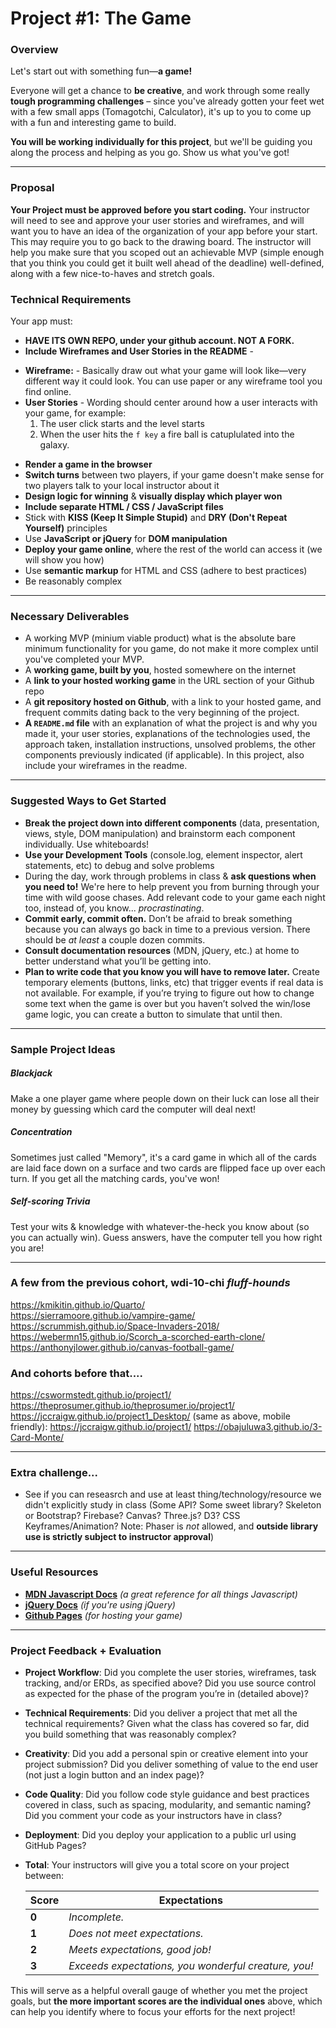 # Project #1: The Game

### Overview

Let's start out with something fun—**a game!**

Everyone will get a chance to **be creative**, and work through some really **tough programming challenges** – since you've already gotten your feet wet with a few small apps (Tomagotchi, Calculator), it's up to you to come up with a fun and interesting game to build.

**You will be working individually for this project**, but we'll be guiding you along the process and helping as you go. Show us what you've got!


---

### Proposal

**Your Project must be approved before you start coding.** Your instructor will need to see and approve your user stories and wireframes, and will want you to have an idea of the organization of your app before your start.  This may require you to go back to the drawing board.  The instructor will help you make sure that you scoped out an achievable MVP (simple enough that you think you could get it built well ahead of the deadline) well-defined, along with a few nice-to-haves and stretch goals. 


### Technical Requirements

Your app must:
* **HAVE ITS OWN REPO, under your github account. NOT A FORK.**
* **Include Wireframes and User Stories in the README** - 
- **Wireframe:** - Basically draw out what your game will look like—very different way it could look. You can use paper or any wireframe tool you find online.
- **User Stories** - Wording should center around how a user interacts with your game, for example:
    1.  The user click starts and the level starts
    2.  When the user hits the ```f key``` a fire ball is catuplulated into the galaxy. 
* **Render a game in the browser**
* **Switch turns** between two players, if your game doesn't make sense for two players talk to your local instructor about it 
* **Design logic for winning** & **visually display which player won**
* **Include separate HTML / CSS / JavaScript files**
* Stick with **KISS (Keep It Simple Stupid)** and **DRY (Don't Repeat Yourself)** principles
* Use **JavaScript or jQuery** for **DOM manipulation**
* **Deploy your game online**, where the rest of the world can access it (we will show you how)
* Use **semantic markup** for HTML and CSS (adhere to best practices)
* Be reasonably complex

---

### Necessary Deliverables

* A working MVP (minium viable product) what is the absolute bare minimum functionality for you game, do not make it more complex until you've completed your MVP.
* A **working game, built by you**, hosted somewhere on the internet
* A **link to your hosted working game** in the URL section of your Github repo
* A **git repository hosted on Github**, with a link to your hosted game, and frequent commits dating back to the very beginning of the project.
* **A ``README.md`` file** with an explanation of what the project is and why you made it, your user stories, explanations of the technologies used, the approach taken, installation instructions, unsolved problems, the other components previously indicated (if applicable).  In this project, also include your wireframes in the readme. 

---

### Suggested Ways to Get Started

* **Break the project down into different components** (data, presentation, views, style, DOM manipulation) and brainstorm each component individually. Use whiteboards!
* **Use your Development Tools** (console.log, element inspector, alert statements, etc) to debug and solve problems
* During the day, work through problems in class & **ask questions when you need to!** We're here to help prevent you from burning through your time with wild goose chases. Add relevant code to your game each night too, instead of, you know... _procrastinating_.
* **Commit early, commit often.** Don’t be afraid to break something because you can always go back in time to a previous version. There should be _at least_ a couple dozen commits. 
* **Consult documentation resources** (MDN, jQuery, etc.) at home to better understand what you’ll be getting into.
* **Plan to write code that you know you will have to remove later.** Create temporary elements (buttons, links, etc) that trigger events if real data is not available. For example, if you’re trying to figure out how to change some text when the game is over but you haven’t solved the win/lose game logic, you can create a button to simulate that until then.

---

### Sample Project Ideas

##### Blackjack
Make a one player game where people down on their luck can lose all their money by guessing which card the computer will deal next!

##### Concentration
Sometimes just called "Memory", it's a card game in which all of the cards are laid face down on a surface and two cards are flipped face up over each turn. If you get all the matching cards, you've won!

##### Self-scoring Trivia
Test your wits & knowledge with whatever-the-heck you know about (so you can actually win). Guess answers, have the computer tell you how right you are!

---

### A few from the previous cohort, wdi-10-chi _fluff-hounds_

https://kmikitin.github.io/Quarto/ <br>
https://sierramoore.github.io/vampire-game/ <br>
https://scrummish.github.io/Space-Invaders-2018/ <br>
https://webermn15.github.io/Scorch_a-scorched-earth-clone/ <br>
https://anthonyjlower.github.io/canvas-football-game/ <br>

### And cohorts before that....

https://cswormstedt.github.io/project1/
https://theprosumer.github.io/theprosumer.io/project1/
https://jccraigw.github.io/project1_Desktop/
(same as above, mobile friendly): https://jccraigw.github.io/project1/
https://obajuluwa3.github.io/3-Card-Monte/

---

### Extra challenge...

* See if you can reseasrch and use at least thing/technology/resource we didn't explicitly study in class (Some API? Some sweet library? Skeleton or Bootstrap? Firebase? Canvas? Three.js? D3? CSS Keyframes/Animation? Note: Phaser is _not_ allowed, and **outside library use is strictly subject to instructor approval**)

---

### Useful Resources

* **[MDN Javascript Docs](https://developer.mozilla.org/en-US/docs/Web/JavaScript)** _(a great reference for all things  Javascript)_
* **[jQuery Docs](http://api.jquery.com)** _(if you're using jQuery)_
* **[Github Pages](https://pages.github.com)** _(for hosting your game)_

---

### Project Feedback + Evaluation

* __Project Workflow__: Did you complete the user stories, wireframes, task tracking, and/or ERDs, as specified above? Did you use source control as expected for the phase of the program you’re in (detailed above)?

* __Technical Requirements__: Did you deliver a project that met all the technical requirements? Given what the class has covered so far, did you build something that was reasonably complex?

* __Creativity__: Did you add a personal spin or creative element into your project submission? Did you deliver something of value to the end user (not just a login button and an index page)?

* __Code Quality__: Did you follow code style guidance and best practices covered in class, such as spacing, modularity, and semantic naming? Did you comment your code as your instructors have in class?

* __Deployment__: Did you deploy your application to a public url using GitHub Pages?

* __Total__: Your instructors will give you a total score on your project between:

    Score | Expectations
    ----- | ------------
    **0** | _Incomplete._
    **1** | _Does not meet expectations._
    **2** | _Meets expectations, good job!_
    **3** | _Exceeds expectations, you wonderful creature, you!_

This will serve as a helpful overall gauge of whether you met the project goals, but __the more important scores are the individual ones__ above, which can help you identify where to focus your efforts for the next project!
